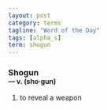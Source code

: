 ```yaml
---
layout: post
category: terms
tagline: "Word of the Day"
tags: [alpha_s]
term: shogun
---
```


<h3>Shogun<br/> <small>&mdash; v. (sho<span>&middot;</span>gun)</small></h3>
<p><ol><li>to reveal a weapon</li>
</ol></p>
